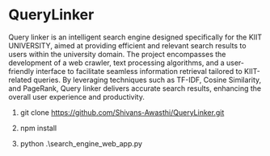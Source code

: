 # QueryLinker
Query linker is an intelligent search engine designed specifically for the KIIT UNIVERSITY, aimed at providing efficient and relevant search results to users within the university domain. The project encompasses the development of a web crawler, text processing algorithms, and a user-friendly interface to facilitate seamless information retrieval tailored to KIIT-related queries. By leveraging techniques such as TF-IDF, Cosine Similarity, and PageRank, Query linker delivers accurate search results, enhancing the overall user experience and productivity.


1. git clone https://github.com/Shivans-Awasthi/QueryLinker.git

2. npm install

3. python .\search_engine_web_app.py


